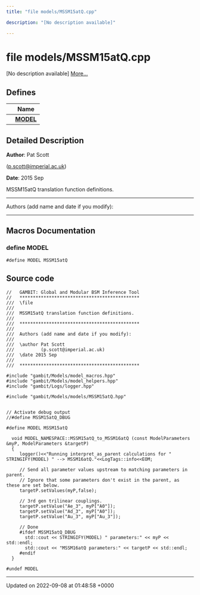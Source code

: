 ```yaml
---
title: "file models/MSSM15atQ.cpp"

description: "[No description available]"

---
```


# file models/MSSM15atQ.cpp

[No description available] [More...](#detailed-description)

## Defines

|                | Name           |
| -------------- | -------------- |
|  | **[MODEL](/documentation/code/files/mssm15atq_8cpp/#define-mssm15atq-cpp-model)**  |

## Detailed Description


**Author**: Pat Scott 

 ([p.scott@imperial.ac.uk](mailto:p.scott@imperial.ac.uk)) 

**Date**: 2015 Sep

MSSM15atQ translation function definitions.



------------------

Authors (add name and date if you modify):



------------------




## Macros Documentation

### define MODEL

```
#define MODEL MSSM15atQ
```


## Source code

```
//   GAMBIT: Global and Modular BSM Inference Tool
//   *********************************************
///  \file
///
///  MSSM15atQ translation function definitions. 
///
///  *********************************************
///
///  Authors (add name and date if you modify):
///   
///  \author Pat Scott  
///          (p.scott@imperial.ac.uk)
///  \date 2015 Sep
///
///  *********************************************

#include "gambit/Models/model_macros.hpp"
#include "gambit/Models/model_helpers.hpp"
#include "gambit/Logs/logger.hpp"

#include "gambit/Models/models/MSSM15atQ.hpp"


// Activate debug output
//#define MSSM15atQ_DBUG

#define MODEL MSSM15atQ

  void MODEL_NAMESPACE::MSSM15atQ_to_MSSM16atQ (const ModelParameters &myP, ModelParameters &targetP)
  {
     logger()<<"Running interpret_as_parent calculations for " STRINGIFY(MODEL) " --> MSSM16atQ."<<LogTags::info<<EOM;

     // Send all parameter values upstream to matching parameters in parent.
     // Ignore that some parameters don't exist in the parent, as these are set below.
     targetP.setValues(myP,false);

     // 3rd gen trilinear couplings.
     targetP.setValue("Ae_3", myP["A0"]);
     targetP.setValue("Ad_3", myP["A0"]);
     targetP.setValue("Au_3", myP["Au_3"]);
     
     // Done
     #ifdef MSSM15atQ_DBUG
       std::cout << STRINGIFY(MODEL) " parameters:" << myP << std::endl;
       std::cout << "MSSM16atQ parameters:" << targetP << std::endl;
     #endif
  }
  
#undef MODEL
```


-------------------------------

Updated on 2022-09-08 at 01:48:58 +0000
